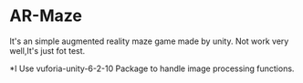# AR-Maze

It's an simple augmented reality maze game made by unity.
Not work very well,It's just fot test.

*I Use vuforia-unity-6-2-10 Package to handle image processing functions.
